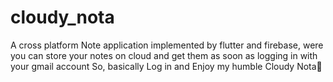 # cloudy_nota
A cross platform Note application implemented by flutter and firebase, were you can store your notes on cloud and get them as soon as logging in with your gmail account 
So, basically Log in and Enjoy my humble Cloudy Nota🥰
